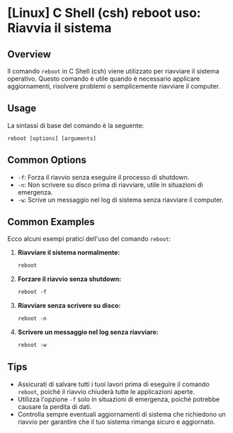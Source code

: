 # [Linux] C Shell (csh) reboot uso: Riavvia il sistema

## Overview
Il comando `reboot` in C Shell (csh) viene utilizzato per riavviare il sistema operativo. Questo comando è utile quando è necessario applicare aggiornamenti, risolvere problemi o semplicemente riavviare il computer.

## Usage
La sintassi di base del comando è la seguente:

```
reboot [options] [arguments]
```

## Common Options
- `-f`: Forza il riavvio senza eseguire il processo di shutdown.
- `-n`: Non scrivere su disco prima di riavviare, utile in situazioni di emergenza.
- `-w`: Scrive un messaggio nel log di sistema senza riavviare il computer.

## Common Examples
Ecco alcuni esempi pratici dell'uso del comando `reboot`:

1. **Riavviare il sistema normalmente:**
   ```csh
   reboot
   ```

2. **Forzare il riavvio senza shutdown:**
   ```csh
   reboot -f
   ```

3. **Riavviare senza scrivere su disco:**
   ```csh
   reboot -n
   ```

4. **Scrivere un messaggio nel log senza riavviare:**
   ```csh
   reboot -w
   ```

## Tips
- Assicurati di salvare tutti i tuoi lavori prima di eseguire il comando `reboot`, poiché il riavvio chiuderà tutte le applicazioni aperte.
- Utilizza l'opzione `-f` solo in situazioni di emergenza, poiché potrebbe causare la perdita di dati.
- Controlla sempre eventuali aggiornamenti di sistema che richiedono un riavvio per garantire che il tuo sistema rimanga sicuro e aggiornato.